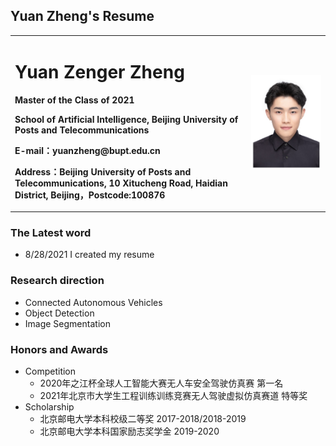 ## Yuan Zheng's Resume

<table border="0">
  <tr>
    <td width="75%">
      <h1>Yuan Zenger Zheng</h1>
      <p><b>Master of the Class of 2021</b></p>
      <p><b>School of Artificial Intelligence, Beijing University of Posts and Telecommunications</b></p>
      <p><b>E-mail：yuanzheng@bupt.edu.cn</b></p>
      <p><b>Address：Beijing University of Posts and Telecommunications, 10 Xitucheng Road, Haidian District, Beijing，Postcode:100876</b></p>
    </td>
    <td width="25%">
      <img src="/证件照-1寸.jpg" width="100%">     
    </td>
  </tr>
</table>


### The Latest word
* 8/28/2021 I created my resume

### Research direction
* Connected Autonomous Vehicles
* Object Detection
* Image Segmentation

### Honors and Awards
- Competition
  - 2020年之江杯全球人工智能大赛无人车安全驾驶仿真赛 第一名
  - 2021年北京市大学生工程训练训练竞赛无人驾驶虚拟仿真赛道 特等奖
- Scholarship
  - 北京邮电大学本科校级二等奖 2017-2018/2018-2019
  - 北京邮电大学本科国家励志奖学金 2019-2020

